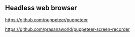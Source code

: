 ## Headless web browser

https://github.com/puppeteer/puppeteer

https://github.com/prasanaworld/puppeteer-screen-recorder